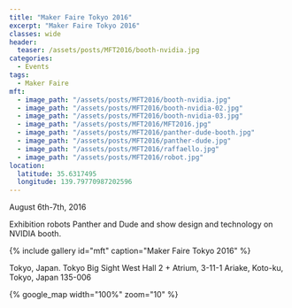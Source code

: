 ```yaml
---
title: "Maker Faire Tokyo 2016"
excerpt: "Maker Faire Tokyo 2016"
classes: wide
header:
  teaser: /assets/posts/MFT2016/booth-nvidia.jpg
categories:
  - Events
tags:
  - Maker Faire
mft:
  - image_path: "/assets/posts/MFT2016/booth-nvidia.jpg"
  - image_path: "/assets/posts/MFT2016/booth-nvidia-02.jpg"
  - image_path: "/assets/posts/MFT2016/booth-nvidia-03.jpg"
  - image_path: "/assets/posts/MFT2016/MFT2016.jpg"
  - image_path: "/assets/posts/MFT2016/panther-dude-booth.jpg"
  - image_path: "/assets/posts/MFT2016/panther-dude.jpg"
  - image_path: "/assets/posts/MFT2016/raffaello.jpg"
  - image_path: "/assets/posts/MFT2016/robot.jpg"
location:
  latitude: 35.6317495
  longitude: 139.79770987202596
---
```


August 6th-7th, 2016

Exhibition robots Panther and Dude and show design and technology on NVIDIA booth.

{% include gallery id="mft" caption="Maker Faire Tokyo 2016" %}

Tokyo, Japan. Tokyo Big Sight West Hall 2 + Atrium, 3-11-1 Ariake, Koto-ku, Tokyo, Japan 135-006

{% google_map width="100%" zoom="10" %}